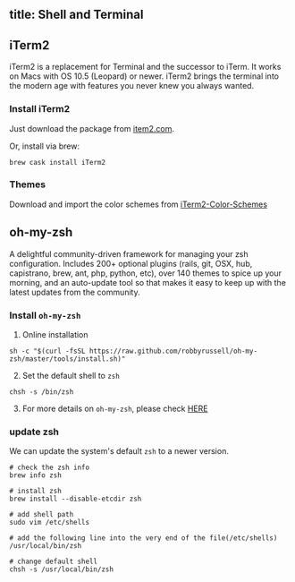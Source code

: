 title: Shell and Terminal
---

## iTerm2

iTerm2 is a replacement for Terminal and the successor to iTerm. It works on Macs with OS 10.5 (Leopard) or newer. iTerm2 brings the terminal into the modern age with features you never knew you always wanted.

### Install iTerm2

Just download the package from [item2.com](https://www.iterm2.com/downloads.html).

Or, install via brew:

  ```
  brew cask install iTerm2
  ```
### Themes

  Download and import the color schemes from [iTerm2-Color-Schemes](https://github.com/mbadolato/iTerm2-Color-Schemes)


## oh-my-zsh

A delightful community-driven framework for managing your zsh configuration. 
Includes 200+ optional plugins (rails, git, OSX, hub, capistrano, brew, ant, php, python, etc), over 140 themes to spice up your morning, and an auto-update tool so that makes it easy to keep up with the latest updates from the community.

### Install `oh-my-zsh`

1. Online installation

  ```
  sh -c "$(curl -fsSL https://raw.github.com/robbyrussell/oh-my-zsh/master/tools/install.sh)"

  ```

2. Set the default shell to `zsh`

  ```
  chsh -s /bin/zsh

  ```

3. For more details on `oh-my-zsh`, please check [HERE](https://github.com/robbyrussell/oh-my-zsh)


### update zsh

We can update the system's default `zsh` to a newer version.

```
# check the zsh info
brew info zsh

# install zsh
brew install --disable-etcdir zsh

# add shell path
sudo vim /etc/shells

# add the following line into the very end of the file(/etc/shells)
/usr/local/bin/zsh

# change default shell
chsh -s /usr/local/bin/zsh
```
